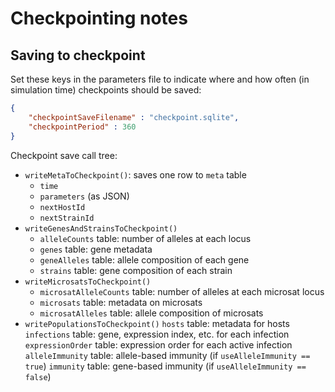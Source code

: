 # Checkpointing notes

## Saving to checkpoint

Set these keys in the parameters file to indicate where and how often (in simulation time) checkpoints should be saved:

```json
{	
    "checkpointSaveFilename" : "checkpoint.sqlite",
    "checkpointPeriod" : 360
}

```

Checkpoint save call tree:

* `writeMetaToCheckpoint()`: saves one row to `meta` table
    * `time`
    * `parameters` (as JSON)
    * `nextHostId`
    * `nextStrainId`
* `writeGenesAndStrainsToCheckpoint()`
    * `alleleCounts` table: number of alleles at each locus
    * `genes` table: gene metadata
    * `geneAlleles` table: allele composition of each gene
    * `strains` table: gene composition of each strain
* `writeMicrosatsToCheckpoint()`
    * `microsatAlleleCounts` table: number of alleles at each microsat locus
    * `microsats` table: metadata on microsats
    * `microsatAlleles` table: allele composition of microsats
* `writePopulationsToCheckpoint()`
    `hosts` table: metadata for hosts
    `infections` table: gene, expression index, etc. for each infection
    `expressionOrder` table: expression order for each active infection
    `alleleImmunity` table: allele-based immunity (if `useAlleleImmunity == true`)
    `immunity` table: gene-based immunity (if `useAlleleImmunity == false`)
